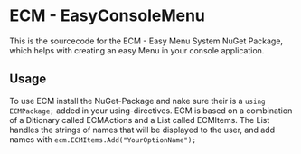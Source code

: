 # ECM - EasyConsoleMenu
This is the sourcecode for the ECM - Easy Menu System NuGet Package, which helps with creating an easy Menu in your console application.

## Usage
To use ECM install the NuGet-Package and nake sure their is a ```using ECMPackage;``` added in your using-directives.
ECM is based on a combination of a Ditionary called ECMActions and a List called ECMItems. The List handles the strings of names that will be displayed to the user, and add names with ```ecm.ECMItems.Add("YourOptionName");```